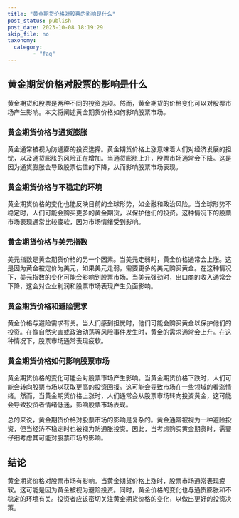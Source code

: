 ```yaml
---
title: "黄金期货价格对股票的影响是什么"
post_status: publish
post_date: 2023-10-08 18:19:29
skip_file: no
taxonomy:
  category:
        - "faq"
---
```


## 黄金期货价格对股票的影响是什么

黄金期货和股票是两种不同的投资选项。然而，黄金期货的价格变化可以对股票市场产生影响。本文将阐述黄金期货价格如何影响股票市场。

### 黄金期货价格与通货膨胀

黄金通常被视为防通膨的投资选择。黄金期货价格上涨意味着人们对经济发展的担忧，以及通货膨胀的风险正在增加。当通货膨胀上升，股票市场通常会下降。这是因为通货膨胀会导致股票估值的下降，从而影响股票市场表现。

### 黄金期货价格与不稳定的环境

黄金期货价格的变化也能反映目前的全球形势，如金融和政治风险。当全球形势不稳定时，人们可能会购买更多的黄金期货，以保护他们的投资。这种情况下的股票市场表现通常比较疲软，因为市场情绪受到影响。

### 黄金期货价格与美元指数

美元指数是黄金期货价格的另一个因素。当美元走弱时，黄金价格通常会上涨。这是因为黄金被定价为美元，如果美元走弱，需要更多的美元购买黄金。在这种情况下，美元指数的变化可能会影响到股票市场。当美元强劲时，出口商的收入通常会下降，这会对企业利润和股票市场表现产生负面影响。

### 黄金期货价格和避险需求

黄金价格与避险需求有关。当人们感到担忧时，他们可能会购买黄金以保护他们的投资。在像自然灾害或政治动荡等风险事件发生时，黄金的需求通常会上升。在这种情况下，股票市场通常表现疲软。

### 黄金期货价格如何影响股票市场

黄金期货价格的变化可能会对股票市场产生影响。当黄金期货价格下跌时，人们可能会转向股票市场以获取更高的投资回报。这可能会导致市场在一些领域的看涨情绪。然而，当黄金期货价格上涨时，人们通常会从股票市场转向投资黄金，这可能会导致投资者情绪低迷，影响股票市场表现。

总的来说，黄金期货价格对股票市场的影响是复杂的。黄金通常被视为一种避险投资，但当经济不稳定时也被视为防通胀投资。因此，当考虑购买黄金期货时，需要仔细考虑其可能对股票市场的影响。

## 结论

黄金期货价格对股票市场有影响。当黄金期货价格上涨时，股票市场通常表现疲软。这可能是因为黄金被视为避险投资。同时，黄金价格的变化也与通货膨胀和不稳定的环境有关。投资者应该密切关注黄金期货价格的变化，以做出更好的投资决策。
